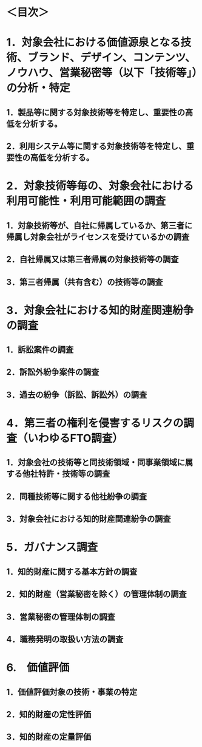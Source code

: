 # ＜目次＞

# 1．対象会社における価値源泉となる技術、ブランド、デザイン、コンテンツ、ノウハウ、営業秘密等（以下「技術等」）の分析・特定
## 1．製品等に関する対象技術等を特定し、重要性の高低を分析する。
## 2．利用システム等に関する対象技術等を特定し、重要性の高低を分析する。

# 2．対象技術等毎の、対象会社における利用可能性・利用可能範囲の調査
## 1．対象技術等が、自社に帰属しているか、第三者に帰属し対象会社がライセンスを受けているかの調査
## 2．自社帰属又は第三者帰属の対象技術等の調査
## 3．第三者帰属（共有含む）の技術等の調査

# 3．対象会社における知的財産関連紛争の調査
## 1．訴訟案件の調査
## 2．訴訟外紛争案件の調査
## 3．過去の紛争（訴訟、訴訟外）の調査

# 4．第三者の権利を侵害するリスクの調査（いわゆるFTO調査）
## 1．対象会社の技術等と同技術領域・同事業領域に属する他社特許・技術等の調査
## 2．同種技術等に関する他社紛争の調査
## 3．対象会社における知的財産関連紛争の調査

# 5．ガバナンス調査
## 1．知的財産に関する基本方針の調査
## 2．知的財産（営業秘密を除く）の管理体制の調査
## 3．営業秘密の管理体制の調査
## 4．職務発明の取扱い方法の調査

# 6.　価値評価	
## 1．価値評価対象の技術・事業の特定
## 2．知的財産の定性評価
## 3．知的財産の定量評価
